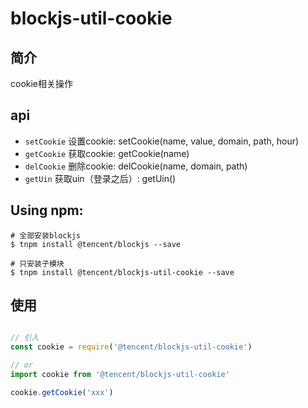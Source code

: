 # blockjs-util-cookie

## 简介
cookie相关操作

## api
- `setCookie` 设置cookie: setCookie(name, value, domain, path, hour)
- `getCookie` 获取cookie: getCookie(name)
- `delCookie` 删除cookie: delCookie(name, domain, path)
- `getUin` 获取uin（登录之后）: getUin()

## Using npm:
```shell
# 全部安装blockjs
$ tnpm install @tencent/blockjs --save

# 只安装子模块
$ tnpm install @tencent/blockjs-util-cookie --save
```

## 使用
```js

// 引入
const cookie = require('@tencent/blockjs-util-cookie')

// or
import cookie from '@tencent/blockjs-util-cookie'

cookie.getCookie('xxx')

```